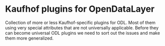 # Kaufhof plugins for OpenDataLayer
Collection of more or less Kaufhof-specific plugins for ODL. Most of them using very special attributes
that are not universally applicable. Before they can become universal ODL plugins we need to sort out
the issues and make them more generalized.
